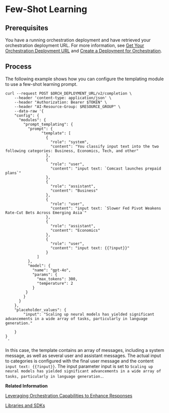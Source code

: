 <!-- loio7ffdf9a6d89c465d8058634e7c4bb19c -->

# Few-Shot Learning



<a name="loio7ffdf9a6d89c465d8058634e7c4bb19c__section_vr2_rpj_12c"/>

## Prerequisites

You have a running orchestration deployment and have retrieved your orchestration deployment URL. For more information, see [Get Your Orchestration Deployment URL](get-your-orchestration-deployment-url-ec7c703.md) and [Create a Deployment for Orchestration](create-a-deployment-for-orchestration-4387aa7.md).



<a name="loio7ffdf9a6d89c465d8058634e7c4bb19c__section_kdz_tqj_12c"/>

## Process

The following example shows how you can configure the templating module to use a few-shot learning prompt.

```
curl --request POST $ORCH_DEPLOYMENT_URL/v2/completion \
    --header 'content-type: application/json' \
    --header "Authorization: Bearer $TOKEN" \
    --header "AI-Resource-Group: $RESOURCE_GROUP" \
    --data-raw '{
    "config": {
      "modules": {
        "prompt_templating": {
          "prompt": {
                "template": [
                  {
                    "role": "system",
                    "content": "You classify input text into the two following categories: Business, Economics, Tech, and other"
                  },
                  {
                    "role": "user",
                    "content": "input text: `Comcast launches prepaid plans`"
                  },
                  {
                    "role": "assistant",
                    "content": "Business"
                  },
                  {
                    "role": "user",
                    "content": "input text: `Slower Fed Pivot Weakens Rate-Cut Bets Across Emerging Asia`"
                  },
                  {
                    "role": "assistant",
                    "content": "Economics"
                  },
                  {
                    "role": "user",
                    "content": "input text: {{?input}}"
                  }
              ]
          },
          "model": {
            "name": "gpt-4o",
            "params": {
              "max_tokens": 300,
              "temperature": 2
            }
         }
        }
      }
    },
    "placeholder_values": {
        "input": "Scaling up neural models has yielded significant advancements in a wide array of tasks, particularly in language generation."

    }
}
 '
```

In this case, the template contains an array of messages, including a system message, as well as several user and assistant messages. The actual input to categories is configured with the final user message and the content `input text: {{?input}}`. The input parameter input is set to `Scaling up neural models has yielded significant advancements in a wide array of tasks, particularly in language generation.`.

**Related Information**  


[Leveraging Orchestration Capabilities to Enhance Responses](https://developers.sap.com/tutorials/ai-core-orchestration-consumption-opt.html)

[Libraries and SDKs](libraries-and-sdks-499309d.md "Explore additional SDKs and libraries that you can use with SAP AI Core.")

